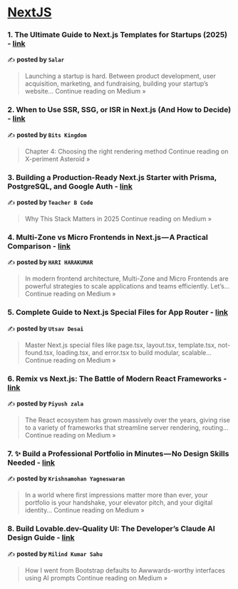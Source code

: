 
<h1><a href=https://medium.com/tag/nextjs/recommended target="_blank" rel="noopener noreferrer">NextJS</a></h1>
<h3>1. The Ultimate Guide to Next.js Templates for Startups (2025) - <a href="https://medium.com/@salar_built/the-ultimate-guide-to-next-js-templates-for-startups-2025-2c7b957ba627?source=rss------nextjs-5" target="_blank" rel="noopener noreferrer">link</a></h3>

✍️ **posted by `Salar`**

<blockquote>Launching a startup is hard. Between product development, user acquisition, marketing, and fundraising, building your startup’s website…
Continue reading on Medium »</blockquote>

<h3>2. When to Use SSR, SSG, or ISR in Next.js (And How to Decide) - <a href="https://medium.com/x-periment-asteroid/when-to-use-ssr-ssg-or-isr-in-next-js-and-how-to-decide-2c3dcea7729d?source=rss------nextjs-5" target="_blank" rel="noopener noreferrer">link</a></h3>

✍️ **posted by `Bits Kingdom`**

<blockquote>Chapter 4: Choosing the right rendering method
Continue reading on X-periment Asteroid »</blockquote>

<h3>3. Building a Production-Ready Next.js Starter with Prisma, PostgreSQL, and Google Auth - <a href="https://medium.com/@bhuvan.thota3/building-a-production-ready-next-js-starter-with-prisma-postgresql-and-google-auth-9d0d7e94163b?source=rss------nextjs-5" target="_blank" rel="noopener noreferrer">link</a></h3>

✍️ **posted by `Teacher B Code`**

<blockquote>Why This Stack Matters in 2025
Continue reading on Medium »</blockquote>

<h3>4. Multi-Zone vs Micro Frontends in Next.js — A Practical Comparison - <a href="https://medium.com/@hariharakumar5196/multi-zone-vs-micro-frontends-in-next-js-a-practical-comparison-a880e3e94ca5?source=rss------nextjs-5" target="_blank" rel="noopener noreferrer">link</a></h3>

✍️ **posted by `HARI HARAKUMAR`**

<blockquote>In modern frontend architecture, Multi-Zone and Micro Frontends are powerful strategies to scale applications and teams efficiently. Let’s…
Continue reading on Medium »</blockquote>

<h3>5. Complete Guide to Next.js Special Files for App Router - <a href="https://utsavdesai26.medium.com/complete-guide-to-next-js-special-files-for-app-router-9a82f932909c?source=rss------nextjs-5" target="_blank" rel="noopener noreferrer">link</a></h3>

✍️ **posted by `Utsav Desai`**

<blockquote>Master Next.js special files like page.tsx, layout.tsx, template.tsx, not-found.tsx, loading.tsx, and error.tsx to build modular, scalable…
Continue reading on Medium »</blockquote>

<h3>6. Remix vs Next.js: The Battle of Modern React Frameworks - <a href="https://medium.com/@dev.piyushzala/remix-vs-next-js-the-battle-of-modern-react-frameworks-d94d7d4be7c6?source=rss------nextjs-5" target="_blank" rel="noopener noreferrer">link</a></h3>

✍️ **posted by `Piyush zala`**

<blockquote>The React ecosystem has grown massively over the years, giving rise to a variety of frameworks that streamline server rendering, routing…
Continue reading on Medium »</blockquote>

<h3>7. ✨ Build a Professional Portfolio in Minutes — No Design Skills Needed - <a href="https://krishnamohanyag.medium.com/build-a-professional-portfolio-in-minutes-no-design-skills-needed-4ba94fa72b13?source=rss------nextjs-5" target="_blank" rel="noopener noreferrer">link</a></h3>

✍️ **posted by `Krishnamohan Yagneswaran`**

<blockquote>In a world where first impressions matter more than ever, your portfolio is your handshake, your elevator pitch, and your digital identity…
Continue reading on Medium »</blockquote>

<h3>8. Build Lovable.dev-Quality UI: The Developer’s Claude AI Design Guide - <a href="https://medium.com/@milindkusahu/build-lovable-dev-quality-ui-the-developers-claude-ai-design-guide-2fd91ee9d824?source=rss------nextjs-5" target="_blank" rel="noopener noreferrer">link</a></h3>

✍️ **posted by `Milind Kumar Sahu`**

<blockquote>How I went from Bootstrap defaults to Awwwards-worthy interfaces using AI prompts
Continue reading on Medium »</blockquote>

